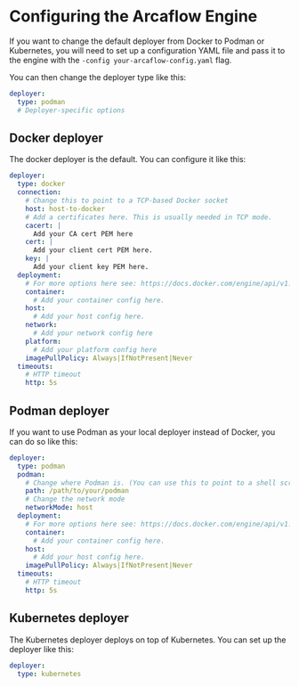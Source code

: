 # Configuring the Arcaflow Engine

If you want to change the default deployer from Docker to Podman or Kubernetes, you will need to set up a configuration YAML file and pass it to the engine with the `-config your-arcaflow-config.yaml` flag.

You can then change the deployer type like this:

```yaml
deployer:
  type: podman
  # Deployer-specific options 
```

## Docker deployer

The docker deployer is the default. You can configure it like this:

```yaml
deployer:
  type: docker
  connection:
    # Change this to point to a TCP-based Docker socket
    host: host-to-docker 
    # Add a certificates here. This is usually needed in TCP mode.
    cacert: |
      Add your CA cert PEM here
    cert: |
      Add your client cert PEM here.
    key: |
      Add your client key PEM here.
  deployment:
    # For more options here see: https://docs.docker.com/engine/api/v1.42/#tag/Container/operation/ContainerCreate
    container:
      # Add your container config here.
    host:
      # Add your host config here.
    network:
      # Add your network config here
    platform:
      # Add your platform config here
    imagePullPolicy: Always|IfNotPresent|Never
  timeouts:
    # HTTP timeout
    http: 5s
```

## Podman deployer

If you want to use Podman as your local deployer instead of Docker, you can do so like this:

```yaml
deployer:
  type: podman
  podman:
    # Change where Podman is. (You can use this to point to a shell script
    path: /path/to/your/podman
    # Change the network mode
    networkMode: host
  deployment:
    # For more options here see: https://docs.docker.com/engine/api/v1.42/#tag/Container/operation/ContainerCreate
    container:
      # Add your container config here.
    host:
      # Add your host config here.
    imagePullPolicy: Always|IfNotPresent|Never
  timeouts:
    # HTTP timeout
    http: 5s
```

## Kubernetes deployer

The Kubernetes deployer deploys on top of Kubernetes. You can set up the deployer like this:

```yaml
deployer:
  type: kubernetes
  
```